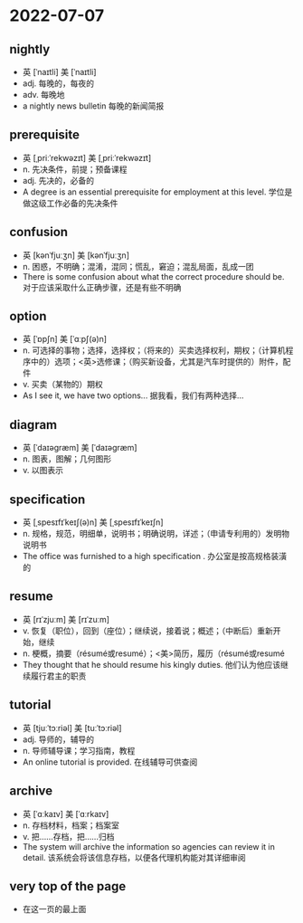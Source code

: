 # 2022-07-07

## nightly
- 英  [ˈnaɪtli]   美  [ˈnaɪtli]
- adj. 每晚的，每夜的
- adv. 每晚地
- a nightly news bulletin 每晚的新闻简报

## prerequisite
- 英  [ˌpriːˈrekwəzɪt]   美  [ˌpriːˈrekwəzɪt] 　 　　
- n. 先决条件，前提；预备课程
- adj. 先决的，必备的
- A degree is an essential prerequisite for employment at this level. 学位是做这级工作必备的先决条件

## confusion
- 英  [kənˈfjuːʒn]   美  [kənˈfjuːʒn]　 　 　
- n. 困惑，不明确；混淆，混同；慌乱，窘迫；混乱局面，乱成一团
- There is some confusion about what the correct procedure should be. 对于应该采取什么正确步骤，还是有些不明确

## option
- 英  [ˈɒpʃn]   美  [ˈɑːpʃ(ə)n] 　 　 　
- n. 可选择的事物；选择，选择权；（将来的）买卖选择权利，期权；（计算机程序中的）选项；<英>选修课；（购买新设备，尤其是汽车时提供的）附件，配件
- v. 买卖（某物的）期权
- As I see it, we have two options... 据我看，我们有两种选择…

## diagram
- 英  [ˈdaɪəɡræm]   美  [ˈdaɪəɡræm] 　 　 　　
- n. 图表，图解；几何图形
- v. 以图表示

## specification
- 英  [ˌspesɪfɪˈkeɪʃ(ə)n]   美  [ˌspesɪfɪˈkeɪʃn] 　 　 　
- n. 规格，规范，明细单，说明书；明确说明，详述；（申请专利用的）发明物说明书
- The office was furnished to a high specification . 办公室是按高规格装潢的

## resume
- 英  [rɪˈzjuːm]   美  [rɪˈzuːm] 　 　　 　 　 　
- v. 恢复（职位），回到（座位）；继续说，接着说；概述；（中断后）重新开始，继续
- n. 梗概，摘要（résumé或resumé）；<美>简历，履历（résumé或resumé
- They thought that he should resume his kingly duties. 他们认为他应该继续履行君主的职责

## tutorial
- 英  [tjuːˈtɔːriəl]   美  [tuːˈtɔːriəl] 　 　　 　　
- adj. 导师的，辅导的
- n. 导师辅导课；学习指南，教程
- An online tutorial is provided. 在线辅导可供查阅
 
## archive
- 英  [ˈɑːkaɪv]   美  [ˈɑːrkaɪv]
- n. 存档材料，档案；档案室
- v. 把……存档，把……归档
- The system will archive the information so agencies can review it in detail. 该系统会将该信息存档，以便各代理机构能对其详细审阅

## very top of the page
- 在这一页的最上面
